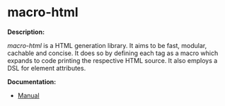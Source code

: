 # macro-html

**Description:**

*macro-html* is a HTML generation library. It aims to be fast, modular,
cachable and concise. It does so by defining each tag as a macro which
expands to code printing the respective HTML source. It also employs a
DSL for element attributes.

**Documentation:**

* [Manual](http://mr.gy/software/macro-html/manual.html)
